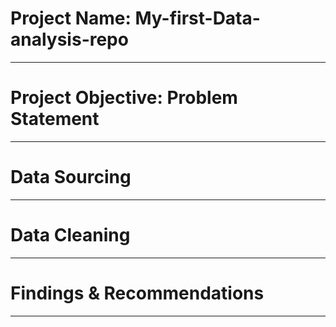 # Project Name: My-first-Data-analysis-repo

----
# Project Objective: Problem Statement


----
# Data Sourcing


----
# Data Cleaning


-----
# Findings & Recommendations


----

